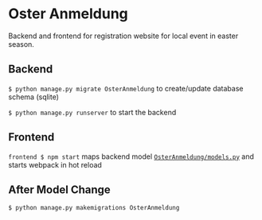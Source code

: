 # Oster Anmeldung

Backend and frontend for registration website for local event in easter season.

## Backend

`$ python manage.py migrate OsterAnmeldung` to create/update database schema (sqlite)

`$ python manage.py runserver` to start the backend

## Frontend

`frontend $ npm start` maps backend model [`OsterAnmeldung/models.py`](OsterAnmeldung/models.py) and starts webpack in hot reload

## After Model Change

`$ python manage.py makemigrations OsterAnmeldung`
